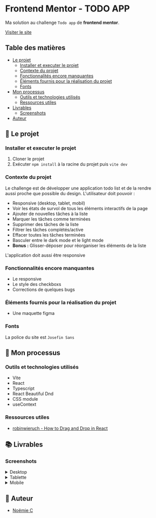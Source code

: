 # Frontend Mentor - TODO APP

Ma solution au challenge `Todo app` de __frontend mentor__.

[Visiter le site](https://vcna-0.github.io/TodoApp/)

<!-- ![Logo](chemin du logo)  -->

## Table des matières

- [Le projet](#le-projet)
  - [Installer et executer le projet](#installer-et-executer-le-projet)
  - [Contexte du projet](#contexte-du-projet)
  - [Fonctionnalités encore manquantes](#fonctionnalités-encore-manquantes)
  - [Éléments fournis pour la réalisation du projet](#éléments-fournis-pour-la-réalisation-du-projet)
  - [Fonts](#fonts)
- [Mon processus](#mon-processus)
  - [Outils et technologies utilisés](#outils-et-technologies-utilisés)
  - [Ressources utiles](#ressources-utiles)
- [Livrables](#livrables)
  - [Screenshots](#screenshots)
- [Auteur](#auteur)


## 🚀 Le projet

### Installer et executer le projet

1. Cloner le projet
2. Exécuter `npm install` à la racine du projet puis `vite dev`

### Contexte du projet

Le challenge est de développer une application todo list et de la rendre aussi proche que possible du design. L'utilisateur doit pouvoir :

- Responsive (desktop, tablet, mobil)
- Voir les états de survol de tous les éléments interactifs de la page
- Ajouter de nouvelles tâches à la liste
- Marquer les tâches comme terminées
- Supprimer des tâches de la liste
- Filtrer les tâches complétés/active
- Effacer toutes les tâches terminées
- Basculer entre le dark mode et le light mode
- __Bonus :__ Glisser-déposer pour réorganiser les éléments de la liste

L'application doit aussi être responsive 

### Fonctionnalités encore manquantes

- Le responsive
- Le style des checkboxs
- Corrections de quelques bugs

### Éléments fournis pour la réalisation du projet

- Une maquette figma

### Fonts

La police du site est `Josefin Sans`

## 🔨 Mon processus

### Outils et technologies utilisés

- Vite
- React
- Typescript
- React Beautiful Dnd
- CSS module
- useContext

### Ressources utiles

- [robinwieruch - How to Drag and Drop in React](https://www.robinwieruch.de/react-drag-and-drop/)

## 📚 Livrables

### Screenshots

<details>
  <summary>Desktop</summary>
  <p align="center">
    <img src="" alt=""/>
  </p>
  <p align="center">
    <img src="" alt=""/>
  </p>
</details>

<details>
  <summary>Tablette</summary>
  <p align="center">
    <img src="" alt=""/>
  </p>
  <p align="center">
    <img src="" alt=""/>
  </p>
</details>

<details>
  <summary>Mobile</summary>
  <p align="center">
    <img src="" alt=""/>
  </p>
  <p align="center">
    <img src="" alt=""/>
  </p>
</details>

## 👷 Auteur

- [Noëmie C](https://odymonie.netlify.app/)
